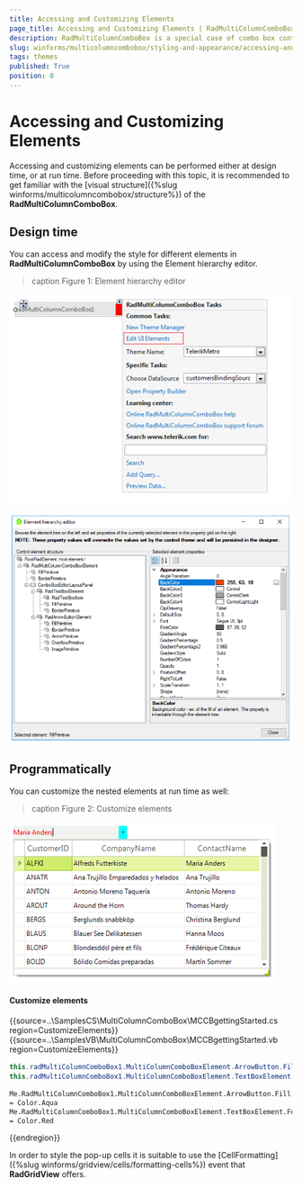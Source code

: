 ```yaml
---
title: Accessing and Customizing Elements
page_title: Accessing and Customizing Elements | RadMultiColumnComboBox
description: RadMultiColumnComboBox is a special case of combo box control with RadGridView integrated in its drop-down.
slug: winforms/multicolumncombobox/styling-and-appearance/accessing-and-customizing-elements
tags: themes
published: True
position: 0 
---
```


# Accessing and Customizing Elements
 
Accessing and customizing elements can be performed either at design time, or at run time. Before proceeding with this topic, it is recommended to get familiar with the [visual structure]({%slug winforms/multicolumncombobox/structure%}) of the **RadMultiColumnComboBox**.
      
## Design time

You can access and modify the style for different elements in **RadMultiColumnComboBox** by using the Element hierarchy editor.

>caption Figure 1: Element hierarchy editor

![multicolumncombobox-accessing-and-customizing-elements 001](images/multicolumncombobox-accessing-and-customizing-elements001.png)

![multicolumncombobox-accessing-and-customizing-elements 002](images/multicolumncombobox-accessing-and-customizing-elements002.png)

## Programmatically

You can customize the nested elements at run time as well:

>caption Figure 2: Customize elements

![multicolumncombobox-accessing-and-customizing-elements 003](images/multicolumncombobox-accessing-and-customizing-elements003.png)

#### Customize elements 

{{source=..\SamplesCS\MultiColumnComboBox\MCCBgettingStarted.cs region=CustomizeElements}} 
{{source=..\SamplesVB\MultiColumnComboBox\MCCBgettingStarted.vb region=CustomizeElements}} 

````C#
this.radMultiColumnComboBox1.MultiColumnComboBoxElement.ArrowButton.Fill.BackColor = Color.Aqua;
this.radMultiColumnComboBox1.MultiColumnComboBoxElement.TextBoxElement.ForeColor = Color.Red;       

````
````VB.NET
Me.RadMultiColumnComboBox1.MultiColumnComboBoxElement.ArrowButton.Fill.BackColor = Color.Aqua
Me.RadMultiColumnComboBox1.MultiColumnComboBoxElement.TextBoxElement.ForeColor = Color.Red

````

{{endregion}} 
 
In order to style the pop-up cells it is suitable to use the [CellFormatting]({%slug winforms/gridview/cells/formatting-cells%}) event that **RadGridView** offers.

